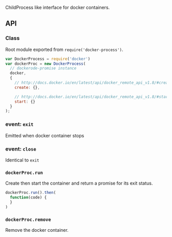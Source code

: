 
ChildProcess like interface for docker containers.

## API

### Class

Root module exported from `require('docker-process')`.

```js
var DockerProcess = require('docker')
var dockerProc = new DockerProcess(
  // dockerode-promise instance
  docker,
  {
    // http://docs.docker.io/en/latest/api/docker_remote_api_v1.8/#create-a-container
    create: {},

    // http://docs.docker.io/en/latest/api/docker_remote_api_v1.8/#start-a-container
    start: {}
  }
);
```

### event: `exit`

Emitted when docker container stops

### event: `close`

Identical to `exit`

### `dockerProc.run`

Create then start the container and return a promise for its exit
status.

```js
dockerProc.run().then(
  function(code) {
  }
)
```

### `dockerProc.remove`

Remove the docker container.
